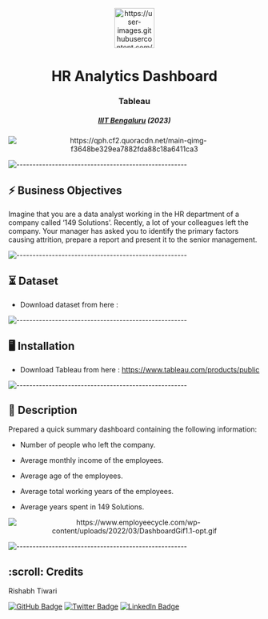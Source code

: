 <p align="center">
  <img src="https://user-images.githubusercontent.com/101878130/217607498-35e6a28f-4226-49d9-9363-3c8937188b32.png" alt="https://user-images.githubusercontent.com/101878130/217607591-076a859a-28e5-43c7-a5ac-40776b9e52c3.png
" width="80px" height="80px">
<h1 align="center"> HR Analytics Dashboard </h1>
<h3 align="center">  Tableau  </h3>
<h5 align="center">  <a href="https://www.concordia.ca/">IIIT Bengaluru</a> (2023) </h5>
<p align="center"> 
  <img src="https://qph.cf2.quoracdn.net/main-qimg-f3648be329ea7882fda88c18a6411ca3" alt="https://qph.cf2.quoracdn.net/main-qimg-f3648be329ea7882fda88c18a6411ca3">
  
  ![-----------------------------------------------------](https://raw.githubusercontent.com/andreasbm/readme/master/assets/lines/rainbow.png)
 
 <h2> ⚡️ Business Objectives</h2>
 
 </b>Imagine that you are a data analyst working in the HR department of a company called ‘149 Solutions’. Recently, a lot of your colleagues left the company. Your manager has asked you to identify the primary factors causing attrition, prepare a report and present it to the senior management. </b>
 
 ![-----------------------------------------------------](https://raw.githubusercontent.com/andreasbm/readme/master/assets/lines/rainbow.png)
 
 ## ⏳ Dataset
 
 - Download dataset from here : 
 
 ![-----------------------------------------------------](https://raw.githubusercontent.com/andreasbm/readme/master/assets/lines/rainbow.png)
 
 ## :desktop_computer:	Installation
 
 - Download Tableau from here : https://www.tableau.com/products/public
 
 
 ![-----------------------------------------------------](https://raw.githubusercontent.com/andreasbm/readme/master/assets/lines/rainbow.png)
 
 
 ## 📝 Description
 
Prepared a quick summary dashboard containing the following information:

- Number of people who left the company.

- Average monthly income of the employees.

- Average age of the employees.

- Average total working years of the employees.

- Average years spent in 149 Solutions.


<p align="center"> 
  
  <img src="https://www.employeecycle.com/wp-content/uploads/2022/03/DashboardGif1.1-opt.gif" alt="https://www.employeecycle.com/wp-content/uploads/2022/03/DashboardGif1.1-opt.gif">

 ![-----------------------------------------------------](https://raw.githubusercontent.com/andreasbm/readme/master/assets/lines/rainbow.png)
 
 <!-- CREDITS -->
 <h2 id="credits"> :scroll: Credits</h2>
 
 Rishabh Tiwari
 
 
 [![GitHub Badge](https://img.shields.io/badge/GitHub-100000?style=for-the-badge&logo=github&logoColor=white)](https://github.com/irishabhtiwari)
 [![Twitter Badge](https://img.shields.io/badge/Twitter-1DA1F2?style=for-the-badge&logo=twitter&logoColor=white)](https://twitter.com/irishabhtiwari)
 [![LinkedIn Badge](https://img.shields.io/badge/LinkedIn-0077B5?style=for-the-badge&logo=linkedin&logoColor=white)](https://www.linkedin.com/in/smsrishabh)
